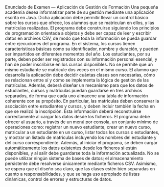 Enunciado de Examen — Aplicación de Gestión de Formación
Una pequeña academia desea informatizar parte de su gestión mediante una aplicación escrita en Java. Dicha aplicación debe permitir llevar un control básico sobre los cursos que ofrece, los alumnos que se matriculan en ellos, y las matrículas realizadas. El programa debe construirse siguiendo los principios de programación orientada a objetos y debe ser capaz de leer y escribir datos en archivos CSV, de modo que toda la información se pueda guardar entre ejecuciones del programa.
En el sistema, los cursos tienen características básicas como su identificador, nombre y duración, y pueden ser impartidos en diferentes momentos del año. Los estudiantes, por su parte, deben poder ser registrados con su información personal esencial, y han de poder inscribirse en los cursos disponibles. No se permite que un mismo estudiante se matricule dos veces en el mismo curso.
El alumno que desarrolla la aplicación debe decidir cuántas clases son necesarias, cómo se relacionan entre sí y cómo se implementa la lógica de gestión de las matrículas. Además, deberá diseñar un mecanismo para que los datos de estudiantes, cursos y matrículas puedan guardarse en tres archivos separados, de forma que cada uno almacene una tabla de información coherente con su propósito. En particular, las matrículas deben conservar la asociación entre estudiantes y cursos, y deben incluir también la fecha en que se realizó la inscripción. Esta información deberá reconstruirse correctamente al cargar los datos desde los ficheros.
El programa debe ofrecer al usuario, a través de un menú por consola, un conjunto mínimo de operaciones como: registrar un nuevo estudiante, crear un nuevo curso, matricular a un estudiante en un curso, listar todos los cursos o estudiantes, y mostrar un listado de matrículas incluyendo los nombres del estudiante y del curso correspondiente. Además, al iniciar el programa, se deben cargar automáticamente los datos existentes desde los ficheros si están disponibles, y al salir debe guardarse toda la información actualizada.
No se puede utilizar ningún sistema de bases de datos; el almacenamiento persistente debe resolverse únicamente mediante ficheros CSV. Asimismo, se espera que el diseño sea claro, que las clases estén bien separadas en cuanto a responsabilidades, y que se haga uso apropiado de listas dinámicas, control de errores y estructuras de datos.
